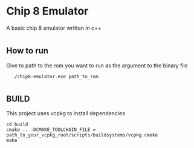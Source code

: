 # Chip 8 Emulator 
A basic chip 8 emulator written in c++ 
#
#
## How to run
Give to path to the rom you want to run as the argument to the binary file
```
  ./chip8-emulator.exe path_to_rom
```
#
#
## BUILD
This project uses vcpkg to install dependencies
```
cd build
cmake .. -DCMAKE_TOOLCHAIN_FILE = path_to_your_vcpkg_root/scripts/buildsystems/vcpkg.cmake
make
```